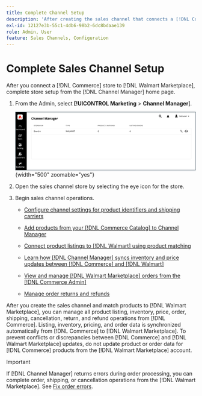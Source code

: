 ```yaml
---
title: Complete Channel Setup
description: 'After creating the sales channel that connects a [!DNL Commerce] Store view to [!DNL Walmart Marketplace], open the channel and complete the channel configuration. Then, start the process to add products, manage listings, inventory, pricing, and orders from [!DNL Channel Manager].'
exl-id: 12127e3b-55c1-4db6-98b2-6dc8bdaae139
role: Admin, User
feature: Sales Channels, Configuration
---
```

# Complete Sales Channel Setup

After you connect a [!DNL Commerce] store to [!DNL Walmart Marketplace], complete store setup from the [!DNL Channel Manager] home page.

1. From the Admin, select **[!UICONTROL Marketing** > **Channel Manager**].

   ![Manage Channel Manager Stores](assets/channel-manager-setup-first-store.png){width="500" zoomable="yes"}

1. Open the sales channel store by selecting the eye icon for the store.

1. Begin sales channel operations.

   - [Configure channel settings for product identifiers and shipping carriers](settings-overview.md)

   - [Add products from your [!DNL Commerce Catalog] to Channel Manager](add-products-to-channel-store.md)

   - [Connect product listings to [!DNL Walmart] using product matching](connect-listings-to-marketplace.md)

   - [Learn how [!DNL Channel Manager] syncs inventory and price updates between [!DNL Commerce] and [!DNL Walmart]](inventory-and-price-updates.md)

   - [View and manage [!DNL Walmart Marketplace] orders from the [!DNL Commerce Admin]](manage-orders.md)

   - [Manage order returns and refunds](return-refund-orders.md)

After you create the sales channel and match products to [!DNL Walmart Marketplace], you can manage all product listing, inventory, price, order, shipping, cancellation, return, and refund operations from [!DNL Commerce]. Listing, inventory, pricing, and order data is synchronized automatically from [!DNL Commerce] to [!DNL Walmart Marketplace]. To prevent conflicts or discrepancies between [!DNL Commerce] and [!DNL Walmart Marketplace] updates, do not update product or order data for [!DNL Commerce] products from the [!DNL Walmart Marketplace] account.

>[!IMPORTANT]
>
>If [!DNL Channel Manager] returns errors during order processing, you can complete order, shipping, or cancellation operations from the [!DNL Walmart Marketplace]. See [Fix order errors](process-orders.md#fix-order-errors).
